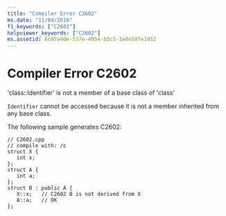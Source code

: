 ```yaml
---
title: "Compiler Error C2602"
ms.date: "11/04/2016"
f1_keywords: ["C2602"]
helpviewer_keywords: ["C2602"]
ms.assetid: 6c07a40e-537e-4954-b5c5-1e0e58fe1952
---
```

# Compiler Error C2602

'class::Identifier' is not a member of a base class of 'class'

`Identifier` cannot be accessed because it is not a member inherited from any base class.

The following sample generates C2602:

```
// C2602.cpp
// compile with: /c
struct X {
   int x;
};
struct A {
   int a;
};
struct B : public A {
   X::x;   // C2602 B is not derived from X
   A::a;   // OK
};
```
